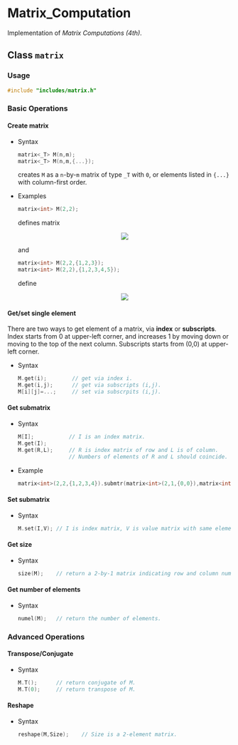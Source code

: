 # Matrix_Computation
Implementation of *Matrix Computations (4th)*.

## Class `matrix`

### Usage
```cpp
#include "includes/matrix.h"
```

### Basic Operations
#### Create matrix

- Syntax
	```cpp
	matrix<_T> M(n,m);
	matrix<_T> M(n,m,{...});
	```
	creates `M` as a `n`-by-`m` matrix of type `_T` with `0`, or elements listed in `{...}` with column-first order.
	
- Examples
	```cpp
	matrix<int> M(2,2);
	```
	defines matrix
	<p align="center"><img src="https://latex.codecogs.com/png.latex?\begin{bmatrix}0&0\\0&0\end{bmatrix},"></p>
	and 
	
	```cpp
	matrix<int> M(2,2,{1,2,3});
	matrix<int> M(2,2),{1,2,3,4,5});
	```
	define
	<p align="center"><img src="https://latex.codecogs.com/png.latex?\begin{bmatrix}1&2\\3&0\end{bmatrix},\quad\begin{bmatrix}1&2\\3&4\end{bmatrix}."></p>

#### Get/set single element

There are two ways to get element of a matrix, via **index** or **subscripts**. Index starts from 0 at upper-left corner, and increases 1 by moving down or moving to the top of the next column. Subscripts starts from (0,0) at upper-left corner.
	
- Syntax
	```cpp
	M.get(i);        // get via index i.
	M.get(i,j);      // get via subscripts (i,j).
	M[i][j]=...;     // set via subscrpits (i,j).
	```
#### Get submatrix
- Syntax
	```cpp
	M[I];           // I is an index matrix.
	M.get(I);
	M.get(R,L);     // R is index matrix of row and L is of column.
	                // Numbers of elements of R and L should coincide.
	```
- Example
	```cpp
	matrix<int>(2,2,{1,2,3,4}).submtr(matrix<int>(2,1,{0,0}),matrix<int>(1,2,{1,0}));	// [2,1;2,1]
	```
#### Set submatrix
- Syntax
	```cpp
	M.set(I,V);	// I is index matrix, V is value matrix with same element number of I.
	```
#### Get size
- Syntax
	```cpp
	size(M);  	// return a 2-by-1 matrix indicating row and column numbers.
	```
#### Get number of elements
- Syntax
	```cpp
	numel(M);	// return the number of elements.
	```
### Advanced Operations

#### Transpose/Conjugate
- Syntax
	```cpp
	M.T();   	// return conjugate of M.
	M.T(0);   	// return transpose of M.
	```
#### Reshape
- Syntax
	```cpp
	reshape(M,Size);	// Size is a 2-element matrix.
	```
